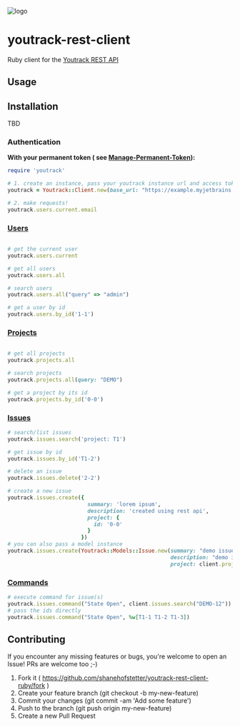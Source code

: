 ![logo](https://user-images.githubusercontent.com/13404717/59300590-da2b6600-8c8f-11e9-82b2-ab3dc856ffdb.jpeg)

# youtrack-rest-client

Ruby client for the [Youtrack REST API](https://www.jetbrains.com/help/youtrack/standalone/youtrack-rest-api-reference.html)

## Usage

## Installation

TBD

### Authentication

**With your permanent token (
see [Manage-Permanent-Token](https://www.jetbrains.com/help/youtrack/incloud/Manage-Permanent-Token.html)):**

```ruby
require 'youtrack'

# 1. create an instance, pass your youtrack instance url and access token
youtrack = Youtrack::Client.new(base_url: "https://example.myjetbrains.com", token: "perm:your-token")

# 2. make requests!
youtrack.users.current.email
```

### [Users](https://www.jetbrains.com/help/youtrack/incloud/api-entity-User.html)

```ruby

# get the current user
youtrack.users.current

# get all users
youtrack.users.all

# search users
youtrack.users.all("query" => "admin")

# get a user by id
youtrack.users.by_id('1-1')

```

### [Projects](https://www.jetbrains.com/help/youtrack/incloud/api-entity-Project.html)

```ruby

# get all projects
youtrack.projects.all

# search projects
youtrack.projects.all(query: "DEMO")

# get a project by its id
youtrack.projects.by_id('0-0')

```

### [Issues](https://www.jetbrains.com/help/youtrack/incloud/api-entity-Issue.html)

```ruby
# search/list issues
youtrack.issues.search('project: T1')
```

```ruby
# get issue by id
youtrack.issues.by_id('T1-2')
```

```ruby
# delete an issue
youtrack.issues.delete('2-2')
```

```ruby
# create a new issue 
youtrack.issues.create({
                         summary: 'lorem ipsum',
                         description: 'created using rest api',
                         project: {
                           id: '0-0'
                         }
                       })
# you can also pass a model instance
youtrack.issues.create(Youtrack::Models::Issue.new(summary: "demo issue",
                                                   description: "demo issue description",
                                                   project: client.projects.by_id("0-0")))


```

### [Commands](https://www.jetbrains.com/help/youtrack/incloud/api-entity-CommandList.html)

```ruby
# execute command for issue(s)
youtrack.issues.command("State Open", client.issues.search("DEMO-12"))
# pass the ids directly
youtrack.issues.command("State Open", %w[T1-1 T1-2 T1-3])
```

## Contributing

If you encounter any missing features or bugs, you're welcome to open an Issue! PRs are welcome too ;-)

1. Fork it ( https://github.com/shanehofstetter/youtrack-rest-client-ruby/fork )
2. Create your feature branch (git checkout -b my-new-feature)
3. Commit your changes (git commit -am 'Add some feature')
4. Push to the branch (git push origin my-new-feature)
5. Create a new Pull Request
